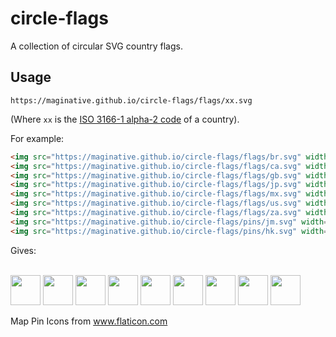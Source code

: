 # circle-flags

A collection of circular SVG country flags.

## Usage

```
https://maginative.github.io/circle-flags/flags/xx.svg
```
(Where `xx` is the [ISO 3166-1 alpha-2 code](https://www.iso.org/obp/ui/#search/code/) of a country).

For example:

```html
<img src="https://maginative.github.io/circle-flags/flags/br.svg" width="48">
<img src="https://maginative.github.io/circle-flags/flags/ca.svg" width="48">
<img src="https://maginative.github.io/circle-flags/flags/gb.svg" width="48">
<img src="https://maginative.github.io/circle-flags/flags/jp.svg" width="48">
<img src="https://maginative.github.io/circle-flags/flags/mx.svg" width="48">
<img src="https://maginative.github.io/circle-flags/flags/us.svg" width="48">
<img src="https://maginative.github.io/circle-flags/flags/za.svg" width="48">
<img src="https://maginative.github.io/circle-flags/pins/jm.svg" width="48">
<img src="https://maginative.github.io/circle-flags/pins/hk.svg" width="48">
```

Gives:

\
<img src="https://maginative.github.io/circle-flags/flags/br.svg" width="48">
<img src="https://maginative.github.io/circle-flags/flags/ca.svg" width="48">
<img src="https://maginative.github.io/circle-flags/flags/gb.svg" width="48">
<img src="https://maginative.github.io/circle-flags/flags/jp.svg" width="48">
<img src="https://maginative.github.io/circle-flags/flags/mx.svg" width="48">
<img src="https://maginative.github.io/circle-flags/flags/us.svg" width="48">
<img src="https://maginative.github.io/circle-flags/flags/za.svg" width="48">
<img src="https://maginative.github.io/circle-flags/flags/jm.svg" width="48">
<img src="https://maginative.github.io/circle-flags/flags/hk.svg" width="48">


Map Pin Icons from <a href="https://www.flaticon.com/"     title="Flaticon">www.flaticon.com</a></div>
